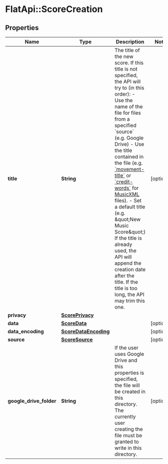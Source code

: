# FlatApi::ScoreCreation

## Properties
Name | Type | Description | Notes
------------ | ------------- | ------------- | -------------
**title** | **String** | The title of the new score.  If this title is not specified, the API will try to (in this order):   - Use the name of the file for files from a specified &#x60;source&#x60; (e.g. Google Drive)   - Use the title contained in the file (e.g. [&#x60;movement-title&#x60;](https://usermanuals.musicxml.com/MusicXML/Content/EL-MusicXML-movement-title.htm) or [&#x60;credit-words&#x60;](https://usermanuals.musicxml.com/MusicXML/Content/EL-MusicXML-credit-words.htm) for [MusicXML](http://www.musicxml.com/) files).   - Set a default title (e.g. \&quot;New Music Score\&quot;)  If the title is already used, the API will append the creation date after the title. If the title is too long, the API may trim this one.  | [optional] 
**privacy** | [**ScorePrivacy**](ScorePrivacy.md) |  | 
**data** | [**ScoreData**](ScoreData.md) |  | [optional] 
**data_encoding** | [**ScoreDataEncoding**](ScoreDataEncoding.md) |  | [optional] 
**source** | [**ScoreSource**](ScoreSource.md) |  | [optional] 
**google_drive_folder** | **String** | If the user uses Google Drive and this properties is specified, the file will be created in this directory. The currently user creating the file must be granted to write in this directory.  | [optional] 


